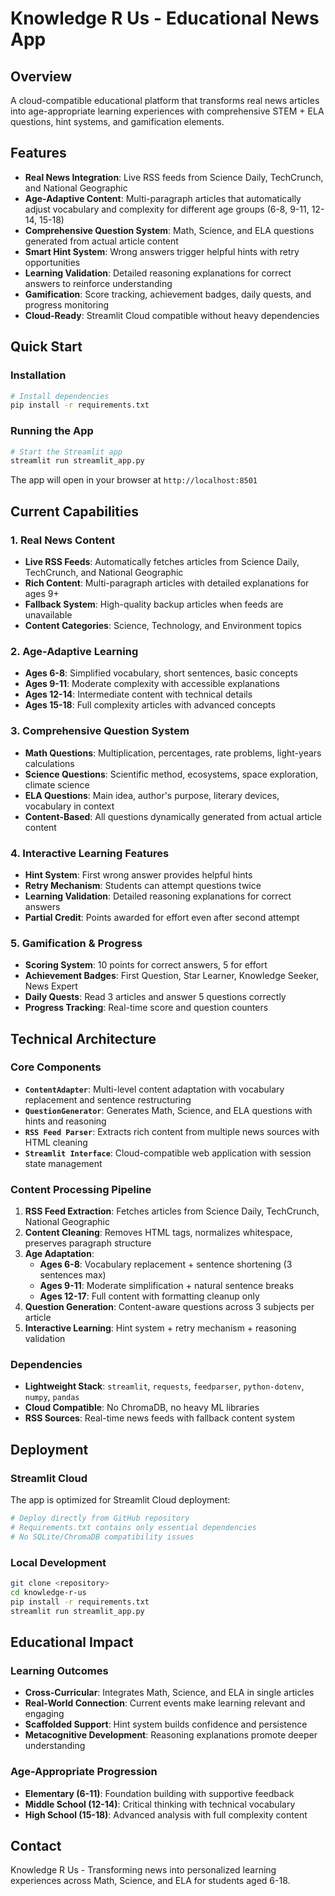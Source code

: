 # Knowledge R Us - Educational News App

## Overview
A cloud-compatible educational platform that transforms real news articles into age-appropriate learning experiences with comprehensive STEM + ELA questions, hint systems, and gamification elements.

## Features
- **Real News Integration**: Live RSS feeds from Science Daily, TechCrunch, and National Geographic
- **Age-Adaptive Content**: Multi-paragraph articles that automatically adjust vocabulary and complexity for different age groups (6-8, 9-11, 12-14, 15-18)
- **Comprehensive Question System**: Math, Science, and ELA questions generated from actual article content
- **Smart Hint System**: Wrong answers trigger helpful hints with retry opportunities
- **Learning Validation**: Detailed reasoning explanations for correct answers to reinforce understanding
- **Gamification**: Score tracking, achievement badges, daily quests, and progress monitoring
- **Cloud-Ready**: Streamlit Cloud compatible without heavy dependencies

## Quick Start

### Installation
```bash
# Install dependencies
pip install -r requirements.txt
```

### Running the App
```bash
# Start the Streamlit app
streamlit run streamlit_app.py
```

The app will open in your browser at `http://localhost:8501`

## Current Capabilities

### 1. Real News Content
- **Live RSS Feeds**: Automatically fetches articles from Science Daily, TechCrunch, and National Geographic
- **Rich Content**: Multi-paragraph articles with detailed explanations for ages 9+
- **Fallback System**: High-quality backup articles when feeds are unavailable
- **Content Categories**: Science, Technology, and Environment topics

### 2. Age-Adaptive Learning
- **Ages 6-8**: Simplified vocabulary, short sentences, basic concepts
- **Ages 9-11**: Moderate complexity with accessible explanations
- **Ages 12-14**: Intermediate content with technical details
- **Ages 15-18**: Full complexity articles with advanced concepts

### 3. Comprehensive Question System
- **Math Questions**: Multiplication, percentages, rate problems, light-years calculations
- **Science Questions**: Scientific method, ecosystems, space exploration, climate science
- **ELA Questions**: Main idea, author's purpose, literary devices, vocabulary in context
- **Content-Based**: All questions dynamically generated from actual article content

### 4. Interactive Learning Features
- **Hint System**: First wrong answer provides helpful hints
- **Retry Mechanism**: Students can attempt questions twice
- **Learning Validation**: Detailed reasoning explanations for correct answers
- **Partial Credit**: Points awarded for effort even after second attempt

### 5. Gamification & Progress
- **Scoring System**: 10 points for correct answers, 5 for effort
- **Achievement Badges**: First Question, Star Learner, Knowledge Seeker, News Expert
- **Daily Quests**: Read 3 articles and answer 5 questions correctly
- **Progress Tracking**: Real-time score and question counters

## Technical Architecture

### Core Components
- **`ContentAdapter`**: Multi-level content adaptation with vocabulary replacement and sentence restructuring
- **`QuestionGenerator`**: Generates Math, Science, and ELA questions with hints and reasoning
- **`RSS Feed Parser`**: Extracts rich content from multiple news sources with HTML cleaning
- **`Streamlit Interface`**: Cloud-compatible web application with session state management

### Content Processing Pipeline
1. **RSS Feed Extraction**: Fetches articles from Science Daily, TechCrunch, National Geographic
2. **Content Cleaning**: Removes HTML tags, normalizes whitespace, preserves paragraph structure
3. **Age Adaptation**: 
   - **Ages 6-8**: Vocabulary replacement + sentence shortening (3 sentences max)
   - **Ages 9-11**: Moderate simplification + natural sentence breaks
   - **Ages 12-17**: Full content with formatting cleanup only
4. **Question Generation**: Content-aware questions across 3 subjects per article
5. **Interactive Learning**: Hint system + retry mechanism + reasoning validation

### Dependencies
- **Lightweight Stack**: `streamlit`, `requests`, `feedparser`, `python-dotenv`, `numpy`, `pandas`
- **Cloud Compatible**: No ChromaDB, no heavy ML libraries
- **RSS Sources**: Real-time news feeds with fallback content system

## Deployment

### Streamlit Cloud
The app is optimized for Streamlit Cloud deployment:
```bash
# Deploy directly from GitHub repository
# Requirements.txt contains only essential dependencies
# No SQLite/ChromaDB compatibility issues
```

### Local Development
```bash
git clone <repository>
cd knowledge-r-us
pip install -r requirements.txt
streamlit run streamlit_app.py
```

## Educational Impact

### Learning Outcomes
- **Cross-Curricular**: Integrates Math, Science, and ELA in single articles
- **Real-World Connection**: Current events make learning relevant and engaging
- **Scaffolded Support**: Hint system builds confidence and persistence
- **Metacognitive Development**: Reasoning explanations promote deeper understanding

### Age-Appropriate Progression
- **Elementary (6-11)**: Foundation building with supportive feedback
- **Middle School (12-14)**: Critical thinking with technical vocabulary
- **High School (15-18)**: Advanced analysis with full complexity content

## Contact
Knowledge R Us - Transforming news into personalized learning experiences across Math, Science, and ELA for students aged 6-18.

